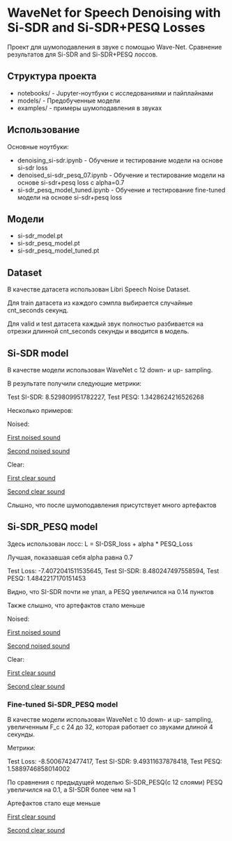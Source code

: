 # WaveNet for Speech Denoising with Si-SDR and Si-SDR+PESQ Losses
Проект для шумоподавления в звуке с помощью Wave-Net. Сравнение результатов для Si-SDR and Si-SDR+PESQ лоссов.

## Структура проекта
- notebooks/ - Jupyter-ноутбуки с исследованиями и пайплайнами
- models/ - Предобученные модели
- examples/ - примеры шумоподавления в звуках

## Использование
Основные ноутбуки:
- denoising_si-sdr.ipynb - Обучение и тестирование модели на основе si-sdr loss
- denoised_si-sdr_pesq_07.ipynb - Обучение и тестирование модели на основе si-sdr+pesq loss с alpha=0.7
- si-sdr_pesq_model_tuned.ipynb - Обучение и тестирование fine-tuned модели на основе si-sdr+pesq loss

## Модели
- si-sdr_model.pt
- si-sdr_pesq_model.pt
- si-sdr_pesq_model_tuned.pt

## Dataset
В качестве датасета использован Libri Speech Noise Dataset.

Для train датасета из каждого сэмпла выбирается случайные cnt_seconds секунд.

Для valid и test датасета каждый звук полностью разбивается на отрезки длинной cnt_seconds секунды и вводится в модель.

## Si-SDR model
В качестве модели использован WaveNet c 12 down- и up- sampling.

В результате получили следующие метрики:

Test SI-SDR: 8.529809951782227, Test PESQ: 1.3428624216526268

Несколько примеров:

Noised:

[First noised sound](https://gabalpha.github.io/read-audio/?p=https://raw.githubusercontent.com/mcaramba563/denosising_model/refs/heads/main/examples/si_sdr/1-noise.wav)

[Second noised sound](https://gabalpha.github.io/read-audio/?p=https://raw.githubusercontent.com/mcaramba563/denosising_model/refs/heads/main/examples/si_sdr/2-noise.wav)

Clear:

[First clear sound](https://gabalpha.github.io/read-audio/?p=https://raw.githubusercontent.com/mcaramba563/denosising_model/refs/heads/main/examples/si_sdr/1-clear.wav)

[Second clear sound](https://gabalpha.github.io/read-audio/?p=https://raw.githubusercontent.com/mcaramba563/denosising_model/refs/heads/main/examples/si_sdr/2-clear.wav)

Слышно, что после шумоподавления присутствует много артефактов


## Si-SDR_PESQ model
Здесь использован лосс: L = SI-DSR_loss + alpha * PESQ_Loss

Лучшая, показавшая себя alpha равна 0.7

Test Loss: -7.4072041511535645, Test SI-SDR: 8.480247497558594, Test PESQ: 1.4842217170151453

Видно, что SI-SDR почти не упал, а PESQ увеличился на 0.14 пунктов

Также слышно, что артефактов стало меньше


Noised:

[First noised sound](https://gabalpha.github.io/read-audio/?p=https://raw.githubusercontent.com/mcaramba563/denosising_model/refs/heads/main/examples/si_sdr_pesq/1-noise.wav)

[Second noised sound](https://gabalpha.github.io/read-audio/?p=https://raw.githubusercontent.com/mcaramba563/denosising_model/refs/heads/main/examples/si_sdr_pesq/2-noise.wav)

Clear:

[First clear sound](https://gabalpha.github.io/read-audio/?p=https://raw.githubusercontent.com/mcaramba563/denosising_model/refs/heads/main/examples/si_sdr_pesq/1-clear.wav)

[Second clear sound](https://gabalpha.github.io/read-audio/?p=https://raw.githubusercontent.com/mcaramba563/denosising_model/refs/heads/main/examples/si_sdr_pesq/2-clear.wav)


### Fine-tuned Si-SDR_PESQ model
В качестве модели использован WaveNet c 10 down- и up- sampling, увеличенным F_c с 24 до 32, которая работает со звуками длиной 4 секунды.

Метрики:

Test Loss: -8.5006742477417, Test SI-SDR: 9.49311637878418, Test PESQ: 1.5889746858014002

По сравнения с предыдущей моделью Si-SDR_PESQ(с 12 слоями) PESQ увеличился на 0.1, а SI-SDR более чем на 1

Артефактов стало еще меньше

[First clear sound](https://gabalpha.github.io/read-audio/?p=https://raw.githubusercontent.com/mcaramba563/denosising_model/refs/heads/main/examples/si_sdr_pesq_tuned/1-clear.wav)

[Second clear sound](https://gabalpha.github.io/read-audio/?p=https://raw.githubusercontent.com/mcaramba563/denosising_model/refs/heads/main/examples/si_sdr_pesq_tuned/2-clear.wav)


